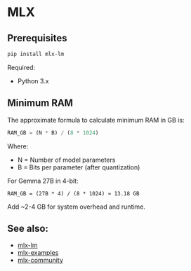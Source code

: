 # MLX


## Prerequisites

```bash
pip install mlx-lm
```

Required:
- Python 3.x

## Minimum RAM

The approximate formula to calculate minimum RAM in GB is:

```python
RAM_GB = (N * B) / (8 * 1024)
```

Where:
- N = Number of model parameters
- B = Bits per parameter (after quantization)

For Gemma 27B in 4-bit:

```
RAM_GB = (27B * 4) / (8 * 1024) ≈ 13.18 GB
```

Add ~2-4 GB for system overhead and runtime.


## See also:

- [mlx-lm](https://pypi.org/project/mlx-lm/)
- [mlx-examples](https://github.com/ml-explore/mlx-examples)
- [mlx-community](https://huggingface.co/mlx-community)